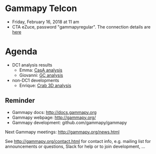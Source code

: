# Gammapy Telcon

* Friday, February 16, 2018 at 11 am
* CTA eZuce, password "gammapyregular".  The connection details are [here](ConnectionDetails.txt)

# Agenda

* DC1 analysis results
  * Emma: [CasA analysis](https://github.com/gammasky/cta-analyses/blob/master/dc-1-checks/cas_a/GammaPY_CasA.pdf)
  * Giovanni: [GC analysis](https://github.com/gammasky/cta-dc1-gps-analysis/blob/master/presentations/DC-1_assesment_GC_with_gammapy.pdf)
* non-DC1 developments
  * Enrique: [Crab 3D analysis](https://github.com/gammasky/cta-analyses/tree/master/3d-analysis)


## Reminder

* Gammapy docs: http://docs.gammapy.org
* Gammapy webpage: http://gammapy.org/
* Gammapy development: github.com/gammapy/gammapy

Next Gammapy meetings: http://gammapy.org/news.html

See http://gammapy.org/contact.html for contact info, e.g. mailing list
for announcements or questions, Slack for help or to join development, ...
